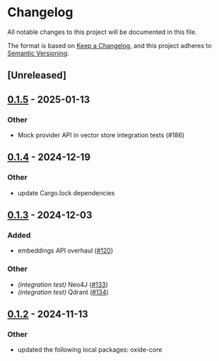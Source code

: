 # Changelog

All notable changes to this project will be documented in this file. 

The format is based on [Keep a Changelog](https://keepachangelog.com/en/1.0.0/),
and this project adheres to [Semantic Versioning](https://semver.org/spec/v2.0.0.html).

## [Unreleased]

## [0.1.5](https://github.com/LinearPL/Oxide/compare/oxide-qdrant-v0.1.4...oxide-qdrant-v0.1.5) - 2025-01-13

### Other

- Mock provider API in vector store integration tests (#186)

## [0.1.4](https://github.com/LinearPL/Oxide/compare/oxide-qdrant-v0.1.3...oxide-qdrant-v0.1.4) - 2024-12-19

### Other

- update Cargo.lock dependencies

## [0.1.3](https://github.com/LinearPL/Oxide/compare/oxide-qdrant-v0.1.2...oxide-qdrant-v0.1.3) - 2024-12-03

### Added

- embeddings API overhaul ([#120](https://github.com/LinearPL/Oxide/pull/120))

### Other

- *(integration test)* Neo4J ([#133](https://github.com/LinearPL/Oxide/pull/133))
- *(integration test)* Qdrant ([#134](https://github.com/LinearPL/Oxide/pull/134))

## [0.1.2](https://github.com/LinearPL/Oxide/compare/oxide-qdrant-v0.1.1...oxide-qdrant-v0.1.2) - 2024-11-13

### Other

- updated the following local packages: oxide-core

